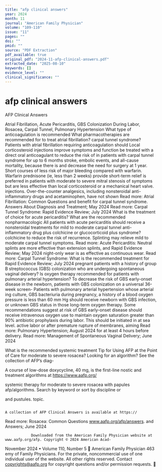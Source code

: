 ```yaml
---
title: "afp clinical answers"
year: 2024
month: 11
journal: "American Family Physician"
volume: "109-110"
issue: "11"
pages: ""
doi: ""
pmid: ""
source: "PDF Extraction"
pdf_available: true
original_pdf: "2024-11-afp-clinical-answers.pdf"
extracted_date: "2025-08-10"
keywords: []
evidence_level: ""
clinical_significance: ""
---
```


# afp clinical answers

AFP Clinical Answers

Atrial Fibrillation, Acute Pericarditis, GBS Colonization During
Labor, Rosacea, Carpal Tunnel, Pulmonary Hypertension
What type of anticoagulation is recommended                              What pharmacotherapies are recommended for
to treat atrial fibrillation?                                            carpal tunnel syndrome?
Patients with atrial fibrillation requiring anticoagulation should       Local corticosteroid injections improve symptoms and function
be treated with a direct oral anticoagulant to reduce the risk of        in patients with carpal tunnel syndrome for up to 6 months
stroke, embolic events, and all-cause mortality, because there is        and decrease the need for surgery at 1 year. Short courses of
less risk of major bleeding compared with warfarin. Warfarin             prednisone (ie, less than 2 weeks) provide short-term relief
is preferred in patients with moderate to severe mitral stenosis         of symptoms but are less effective than local corticosteroid
or a mechanical heart valve.                                             injections. Over-the-counter analgesics, including nonsteroidal
                                                                         anti-inflammatory drugs and acetaminophen, have not shown
Read more: Atrial Fibrillation: Common Questions and
                                                                         benefit for carpal tunnel syndrome.
Answers About Diagnosis and Treatment; May 2024
                                                                         Read more: Carpal Tunnel Syndrome:
                                                                         Rapid Evidence Review; July 2024
What is the treatment of choice for acute
pericarditis?
                                                                         What are the recommended nonpharmacologic
All patients with acute pericarditis should receive a nonsteroidal
                                                                         treatments for mild to moderate carpal tunnel
anti-inflammatory drug plus colchicine or glucocorticoid plus
                                                                         syndrome?
colchicine to reduce the risk of recurrence.
                                                                         Splinting may relieve mild to moderate carpal tunnel symptoms.
Read more: Acute Pericarditis:
                                                                         Neutral splints are more effective than extension splints, and
Rapid Evidence Review; May 2024
                                                                         night-only wear is as effective as continuous wear.
                                                                         Read more: Carpal Tunnel Syndrome:
What is the recommended treatment for
                                                                         Rapid Evidence Review; July 2024
pregnant patients with a history of group B
streptococcus (GBS) colonization who are
undergoing spontaneous vaginal delivery?                                 Is oxygen therapy recommended for patients
                                                                         with pulmonary arterial hypertension?
To decrease the risk of GBS early-onset disease in the newborn,
patients with GBS colonization on a universal 36-week screen-            Patients with pulmonary arterial hypertension whose arterial
ing culture, GBS bacteriuria during pregnancy, a history of a            blood oxygen pressure is less than 60 mm Hg should receive
newborn with GBS infection, or unknown GBS status in those               long-term oxygen therapy. Some recommendations suggest
at risk of GBS early-onset disease should receive intravenous            oxygen use to maintain oxygen saturation greater than 90%
antibiotic prophylaxis during labor. This should be initiated in         at sea level.
active labor or after premature rupture of membranes, aiming             Read more: Pulmonary Hypertension; August 2024
for at least 4 hours before delivery.
Read more: Management of Spontaneous
Vaginal Delivery; June 2024



What is the recommended systemic treatment                                  Tip for Using AFP at the Point of Care
for moderate to severe rosacea?                                             Looking for an algorithm? See the collection of AFP’s diag-

A course of low-dose doxycycline, 40 mg, is the first-line                  nostic and treatment algorithms at https://www.aafp.org/

systemic therapy for moderate to severe rosacea with papules                afp/algorithms. Search by keyword or sort by discipline or

and pustules.                                                               topic.

                                                                            A collection of AFP Clinical Answers is available at https://
Read more: Rosacea: Common Questions
                                                                            www.aafp.org/afp/answers.
and Answers; June 2024


                Downloaded from the American Family Physician website at www.aafp.org/afp. Copyright © 2024 American Acad-
November 2024 • Volume 110, Number 5                                                                               American Family Physician 463
                emy of Family Physicians. For the private, noncommercial use of one individual user of the website. All other rights
                          reserved. Contact copyrights@aafp.org for copyright questions and/or permission requests.

